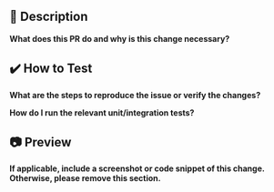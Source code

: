 ## 📝 Description

**What does this PR do and why is this change necessary?**

## ✔️ How to Test

**What are the steps to reproduce the issue or verify the changes?**

**How do I run the relevant unit/integration tests?**

## 📷 Preview

**If applicable, include a screenshot or code snippet of this change. Otherwise, please remove this section.**
